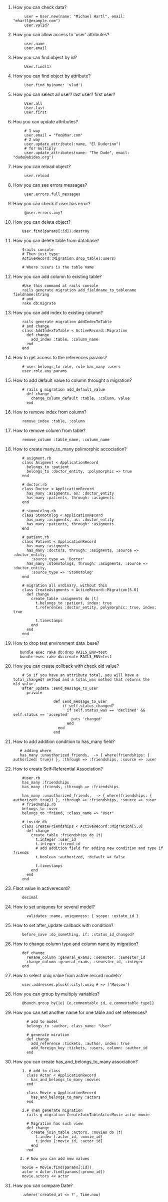 1. How you can check data?
            
            user = User.new(name: "Michael Hartl", email: "mhartl@example.com")
            user.valid?
2. How you can allow access to 'user' attributes?
            
            user.name
            user.email
3. How you can find object by id?
            
            User.find(1)
4. How you can find object by attribute?
            
            User.find_by(name: 'vlad')
5. How you can select all user? last user? first user?
            
            User.all
            User.last
            User.first
6. Hou you can update attributes? 
            
            # 1 way
            user.email = "foo@bar.com"
            # 2 way 
            user.update_attribute(:name, "El Duderino")
            # for multiply
            user.update_attributes(name: "The Dude", email: "dude@abides.org")
7. How you can reload object? 

            user.reload
8. How you can see errors messages?
            
            user.errors.full_messages
9. How you can check if user has error?
            
            @user.errors.any?
10. How you can delete object?
            
            User.find(params[:id]).destroy
11. How you can delete table from database?
            
            $rails console
            # Then just type:
            ActiveRecord::Migration.drop_table(:users)
            
            # Where :users is the table name
12. How you can add column to existing table?
            
            #Use this command at rails console
            rails generate migration add_fieldname_to_tablename fieldname:string
            # and
            rake db:migrate 
13. How you can add index to existing column?
            
            rails generate migration AddIndexToTable
            # and change
            class AddIndexToTable < ActiveRecord::Migration
              def change
                add_index :table, :column_name
              end
            end
14. How to get access to the references params?
            
            # user belongs_to role, role has_many :users
            user.role.any_params
15. How to add default value to column throught a migration?
            
            # rails g migration add_default_value
              def change
                change_column_default :table, :column, value
              end
14. How to remove index from column?
            
            remove_index :table, :column
15. How to remove column from table?

            remove_column :table_name, :column_name
16. How to create many_to_many polimorphic accociation?
            
            # asigment.rb
            class Asigment < ApplicationRecord
              belongs_to :patient
              belongs_to :doctor_entity, :polymorphic => true
            end
            
            # doctor.rb
            class Doctor < ApplicationRecord
              has_many :asigments, as: :doctor_entity
              has_many :patients, through: :asigments
            end
            
            # stomotolog.rb
            class Stomotolog < ApplicationRecord
              has_many :asigments, as: :doctor_entity
              has_many :patients, through: :asigments
            end
            
            # patient.rb
            class Patient < ApplicationRecord
              has_many :asigments
              has_many :doctors, through: :asigments, :source => :doctor_entity,
                :source_type => 'Doctor'
              has_many :stomotologs, through: :asigments, :source => :doctor_entity,
                :source_type => 'Stomotolog'
            end
            
            # migration all ordinary, without this
            class CreateAsigments < ActiveRecord::Migration[5.0]
              def change
                create_table :asigments do |t|
                  t.belongs_to :patient, index: true
                  t.references :doctor_entity, polymorphic: true, index: true

                  t.timestamps
                end
              end
            end


16. How to drop test environment data_base?
           
           bundle exec rake db:drop RAILS_ENV=test
           bundle exec rake db:create RAILS_ENV=test
17. How you can create collback with check old value?
            
            # So if you have an attribute total, you will have a total_changed? method and a total_was method that returns the                  old value.
            after_update :send_message_to_user
              private

                          def send_message_to_user
                              if self.status_changed?
                                if self.status_was == 'declined' && self.status == 'accepted' 
                                  puts 'changed'
                                end
                            end
                          end
18. How to add addition condition to has_many field?
           
           # adding where
           has_many :unauthorized_friends,  -> { where(friendships: { authorized: true}) }, :through => :friendships, :source => :user
19. How to create Self-Referential Association?
            
            #user.rb
            has_many :friendships
            has_many :friends, :through => :friendships
            
            has_many :unauthorized_friends,  -> { where(friendships: { authorized: true}) }, :through => :friendships, :source => :user
            # friednship.rb
            belongs_to :user
            belongs_to :friend, :class_name => "User"
            
            # inside db
            class CreateFriendships < ActiveRecord::Migration[5.0]
              def change
                create_table :friendships do |t|
                  t.integer :user_id
                  t.integer :friend_id
                  # add addition field for adding new condition and type if friends
                  t.boolean :authorized, :default => false
                  
                  t.timestamps
                end
              end
            end
20. Flaot value in activerecord?
            
            decimal
21. How to set uniqunes for several model?
            
              validates :name, uniqueness: { scope: :estate_id }
22. How to set after_update callback with condition?
            
            before_save :do_something, if: :status_id_changed?
23. How to change column type and column name by migration?
            
            def change
              rename_column :general_exams, :semester, :semester_id
              change_column :general_exams, :semester_id, :integer
            end
24. How to select uniq value from active record models?
                        
            user.addresses.pluck(:city).uniq # => ['Moscow']
25. How you can group by multiply variables?
            
            @bunch.group_by{|e| [e.commentable_id, e.commentable_type]}
26. How you can set another name for one table and set references?
            
              # add to model
              belongs_to :author, class_name: "User"
              
              # generate miration
              def change
                add_reference :tickets, :author, index: true
                add_foreign_key :tickets, :users, column: :author_id
              end
27. How you can create has_and_belongs_to_many association?
            
            1. # add to class
              class Actor < ApplicationRecord
                has_and_belongs_to_many :movies
              end
            
              class Movie < ApplicationRecord
                has_and_belongs_to_many :actors
              end
            
            2.# Then generate migration 
              rails g migration CreateJoinTableActorMovie actor movie
               
              # Migration has such view
              def change
                create_join_table :actors, :movies do |t|
                  t.index [:actor_id, :movie_id]
                  t.index [:movie_id, :actor_id]
                end
              end
           
           3. # Now you can add new values
           
            movie = Movie.find(params[:id])
            actor = Actor.find(params[:promo_id])
            movie.actors << actor
            

28. How you can compare Date?

            .where('created_at <= ?', Time.now)
